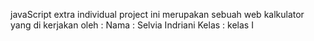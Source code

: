 javaScript extra individual project ini merupakan sebuah web kalkulator yang di kerjakan oleh :
Nama : Selvia Indriani
Kelas : kelas I
